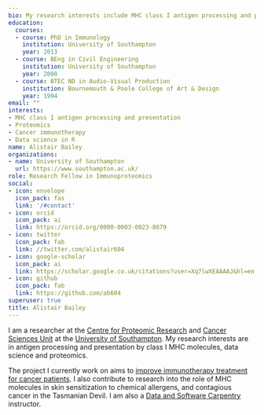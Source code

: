```yaml
---
bio: My research interests include MHC class I antigen processing and presentation, data science in R and proteomics
education:
  courses:
  - course: PhD in Immunology
    institution: University of Southampton
    year: 2013
  - course: BEng in Civil Engineering
    institution: University of Southampton
    year: 2008
  - course: BTEC ND in Audio-Visual Production
    institution: Bournemouth & Poole College of Art & Design
    year: 1994
email: ""
interests:
- MHC class I antigen processing and presentation
- Proteomics
- Cancer immunotherapy
- Data science in R
name: Alistair Bailey
organizations:
- name: University of Southampton
  url: https://www.southampton.ac.uk/
role: Research Fellow in Immunoproteomics
social:
- icon: envelope
  icon_pack: fas
  link: '/#contact'
- icon: orcid
  icon_pack: ai
  link: https://orcid.org/0000-0003-0023-8679
- icon: twitter
  icon_pack: fab
  link: //twitter.com/alistair604
- icon: google-scholar
  icon_pack: ai
  link: https://scholar.google.co.uk/citations?user=Xq7lwXEAAAAJ&hl=en
- icon: github
  icon_pack: fab
  link: https://github.com/ab604
superuser: true
title: Alistair Bailey
---
```


I am a researcher at the [Centre for Proteomic Research](http://www.proteome.soton.ac.uk/) and [Cancer Sciences Unit](https://www.southampton.ac.uk/medicine/research/themes/cancer-sciences.page) at the 
[University of Southampton](https://www.soton.ac.uk). My research interests are 
in antigen processing and presentation by class I MHC molecules, data science 
and proteomics.

The project I currently work on aims to [improve immunotherapy treatment for cancer patients](https://www.cancerresearchuk.org/funding-for-researchers/accelerator-award/portfolio-funded-projects-outputs). I also contribute to research into the role of MHC molecules in skin sensitization to chemical allergens, and contagious cancer in the
Tasmanian Devil. I am also a [Data and Software Carpentry](https://carpentries.org/) instructor. 
